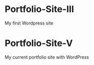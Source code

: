 
# Portfolio-Site-III
My first Wordpress site

# Portfolio-Site-V
My current portfolio site with WordPress

